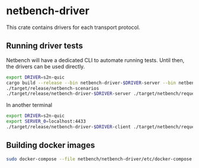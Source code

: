 # netbench-driver

This crate contains drivers for each transport protocol.

## Running driver tests

Netbench will have a dedicated CLI to automate running tests. Until then, the drivers can be used directly.

```sh
export DRIVER=s2n-quic
cargo build --release --bin netbench-driver-$DRIVER-server --bin netbench-driver-$DRIVER-client --bin netbench-scenarios
./target/release/netbench-scenarios
./target/release/netbench-driver-$DRIVER-server ./target/netbench/request_response.json
```

In another terminal

```sh
export DRIVER=s2n-quic
export SERVER_0=localhost:4433
./target/release/netbench-driver-$DRIVER-client ./target/netbench/request_response.json
```

## Building docker images

```sh
sudo docker-compose --file netbench/netbench-driver/etc/docker-compose.yml --project-directory . build
```
